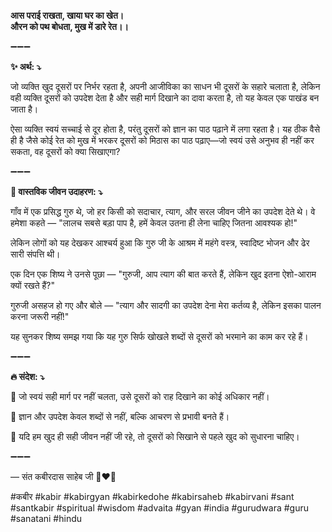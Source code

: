 **आस पराई राखता, खाया घर का खेत।**\
**औरन को पथ बोधता, मुख में डारे रेत।।**

➖➖➖

**✨ अर्थ: ⤵**

जो व्यक्ति खुद दूसरों पर निर्भर रहता है, अपनी आजीविका का साधन भी दूसरों के सहारे चलाता है, लेकिन वही व्यक्ति दूसरों को उपदेश देता है और सही मार्ग दिखाने का दावा करता है, तो यह केवल एक पाखंड बन जाता है।

ऐसा व्यक्ति स्वयं सच्चाई से दूर होता है, परंतु दूसरों को ज्ञान का पाठ पढ़ाने में लगा रहता है। यह ठीक वैसे ही है जैसे कोई रेत को मुख में भरकर दूसरों को मिठास का पाठ पढ़ाए—जो स्वयं उसे अनुभव ही नहीं कर सकता, वह दूसरों को क्या सिखाएगा?

➖➖➖

**🌾 वास्तविक जीवन उदाहरण: ⤵**

गाँव में एक प्रसिद्ध गुरु थे, जो हर किसी को सदाचार, त्याग, और सरल जीवन जीने का उपदेश देते थे। वे हमेशा कहते — "लालच सबसे बड़ा पाप है, हमें केवल उतना ही लेना चाहिए जितना आवश्यक हो!"

लेकिन लोगों को यह देखकर आश्चर्य हुआ कि गुरु जी के आश्रम में महंगे वस्त्र, स्वादिष्ट भोजन और ढेर सारी संपत्ति थी।

एक दिन एक शिष्य ने उनसे पूछा — "गुरुजी, आप त्याग की बात करते हैं, लेकिन खुद इतना ऐशो-आराम क्यों रखते हैं?"

गुरुजी असहज हो गए और बोले — "त्याग और सादगी का उपदेश देना मेरा कर्तव्य है, लेकिन इसका पालन करना जरूरी नहीं!"

यह सुनकर शिष्य समझ गया कि यह गुरु सिर्फ खोखले शब्दों से दूसरों को भरमाने का काम कर रहे हैं।

➖➖➖

**🔥 संदेश: ⤵**

📌 जो स्वयं सही मार्ग पर नहीं चलता, उसे दूसरों को राह दिखाने का कोई अधिकार नहीं।

📌 ज्ञान और उपदेश केवल शब्दों से नहीं, बल्कि आचरण से प्रभावी बनते हैं।

📌 यदि हम खुद ही सही जीवन नहीं जी रहे, तो दूसरों को सिखाने से पहले खुद को सुधारना चाहिए।

➖➖➖

— संत कबीरदास साहेब जी 🙏❤️💯

#कबीर #kabir #kabirgyan #kabirkedohe #kabirsaheb #kabirvani #sant #santkabir #spiritual #wisdom #advaita #gyan #india #gurudwara #guru #sanatani #hindu
